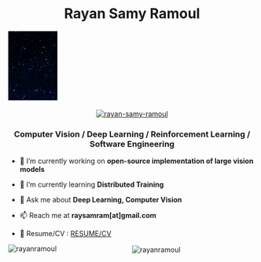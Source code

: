 <h1 align="center">Rayan Samy Ramoul</h1>

<img src="https://github.com/rayanramoul/rayanramoul/blob/master/space.gif?raw=true" width="100"/>

<p align="center">
<a href="https://linkedin.com/in/rayan-samy-ramoul" target="blank"><img align="center" src="https://raw.githubusercontent.com/rahuldkjain/github-profile-readme-generator/master/src/images/icons/Social/linked-in-alt.svg" alt="rayan-samy-ramoul" height="30" width="30" /></a>
</p>

<h3 align="center">Computer Vision / Deep Learning / Reinforcement Learning / Software Engineering </h3>


- 🔭 I’m currently working on **open-source implementation of large vision models**

- 🌱 I’m currently learning **Distributed Training**

- 💬 Ask me about **Deep Learning, Computer Vision**

- 📫 Reach me at **raysamram[at]gmail.com**

- 📄 Resume/CV : <a href="https://github.com/rayanramoul/rayanramoul/blob/master/Resume.pdf">RESUME/CV</a>


<p align="center"><img align="left" src="https://github-readme-stats.vercel.app/api/top-langs?username=rayanramoul&show_icons=true&locale=en&layout=compact&theme=tokyonight" alt="rayanramoul" />
<img align="center" src="https://github-readme-streak-stats.herokuapp.com/?user=rayanramoul&theme=tokyonight" alt="rayanramoul" /></p>
